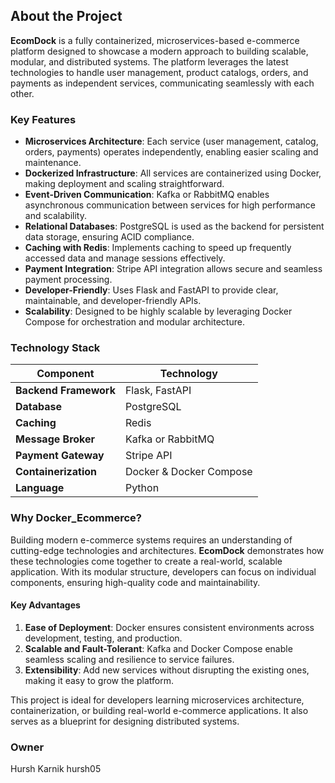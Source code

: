 ## About the Project

**EcomDock** is a fully containerized, microservices-based e-commerce platform designed to showcase a modern approach to building scalable, modular, and distributed systems. The platform leverages the latest technologies to handle user management, product catalogs, orders, and payments as independent services, communicating seamlessly with each other.

### Key Features
- **Microservices Architecture**: Each service (user management, catalog, orders, payments) operates independently, enabling easier scaling and maintenance.
- **Dockerized Infrastructure**: All services are containerized using Docker, making deployment and scaling straightforward.
- **Event-Driven Communication**: Kafka or RabbitMQ enables asynchronous communication between services for high performance and scalability.
- **Relational Databases**: PostgreSQL is used as the backend for persistent data storage, ensuring ACID compliance.
- **Caching with Redis**: Implements caching to speed up frequently accessed data and manage sessions effectively.
- **Payment Integration**: Stripe API integration allows secure and seamless payment processing.
- **Developer-Friendly**: Uses Flask and FastAPI to provide clear, maintainable, and developer-friendly APIs.
- **Scalability**: Designed to be highly scalable by leveraging Docker Compose for orchestration and modular architecture.

### Technology Stack
| Component            | Technology           |
|----------------------|---------------------|
| **Backend Framework** | Flask, FastAPI      |
| **Database**          | PostgreSQL          |
| **Caching**           | Redis               |
| **Message Broker**    | Kafka or RabbitMQ   |
| **Payment Gateway**   | Stripe API          |
| **Containerization**  | Docker & Docker Compose |
| **Language**          | Python              |

### Why Docker_Ecommerce?
Building modern e-commerce systems requires an understanding of cutting-edge technologies and architectures. **EcomDock** demonstrates how these technologies come together to create a real-world, scalable application. With its modular structure, developers can focus on individual components, ensuring high-quality code and maintainability.

#### Key Advantages
1. **Ease of Deployment**: Docker ensures consistent environments across development, testing, and production.
2. **Scalable and Fault-Tolerant**: Kafka and Docker Compose enable seamless scaling and resilience to service failures.
3. **Extensibility**: Add new services without disrupting the existing ones, making it easy to grow the platform.

This project is ideal for developers learning microservices architecture, containerization, or building real-world e-commerce applications. It also serves as a blueprint for designing distributed systems.


### Owner
Hursh Karnik
hursh05